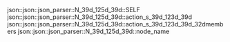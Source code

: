json::json::json_parser::N_39d_125d_39d::SELF
json::json::json_parser::N_39d_125d_39d::action_s_39d_123d_39d
json::json::json_parser::N_39d_125d_39d::action_s_39d_123d_39d_32dmembers
json::json::json_parser::N_39d_125d_39d::node_name